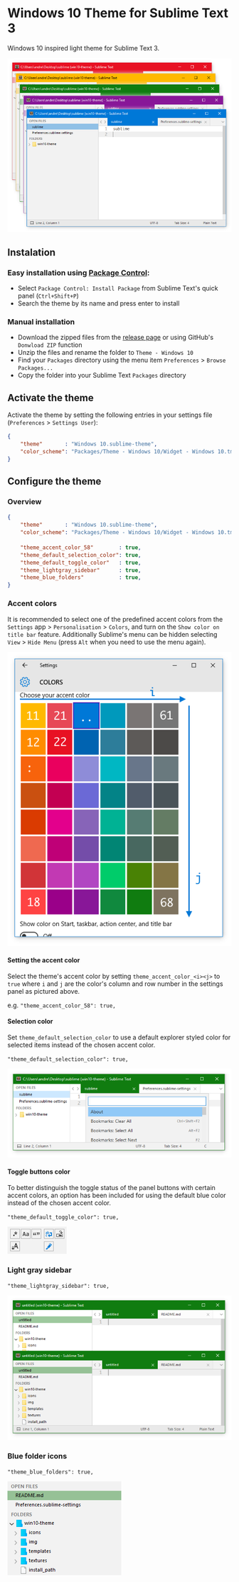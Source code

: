 # Windows 10 Theme for Sublime Text 3

Windows 10 inspired light theme for Sublime Text 3.

![Screenshot](./img/multiacol.png)


## Instalation

### Easy installation using [Package Control](https://packagecontrol.io/):

* Select `Package Control: Install Package` from Sublime Text's quick panel (`Ctrl+Shift+P`)
* Search the theme by its name and press enter to install

### Manual installation

* Download the zipped files from the [release page](https://github.com/andreibsk/win10-theme/releases/latest) or using GitHub's `Donwload ZIP` function
* Unzip the files and rename the folder to `Theme - Windows 10`
* Find your `Packages` directory using the menu item  `Preferences` > `Browse Packages...`
* Copy the folder into your Sublime Text `Packages` directory


## Activate the theme

Activate the theme by setting the following entries in your settings file (`Preferences` > `Settings User`):
```json
{
	"theme"       : "Windows 10.sublime-theme",
	"color_scheme": "Packages/Theme - Windows 10/Widget - Windows 10.tmTheme",
}
```


## Configure the theme


### Overview

```json
{
	"theme"       : "Windows 10.sublime-theme",
	"color_scheme": "Packages/Theme - Windows 10/Widget - Windows 10.tmTheme",

	"theme_accent_color_58"        : true,
	"theme_default_selection_color": true,
	"theme_default_toggle_color"   : true,
	"theme_lightgray_sidebar"      : true,
	"theme_blue_folders"           : true,
}
```

### Accent colors

It is recommended to select one of the predefined accent colors from the `Settings` app > `Personalisation` > `Colors`, and turn on the `Show color on title bar` feature. Additionally Sublime's menu can be hidden selecting `View` > `Hide Menu` (press `Alt` when you need to use the menu again).

![Settings panel](./img/settings.png)


#### Setting the accent color

Select the theme's accent color by setting `theme_accent_color_<i><j>` to `true` where `i` and `j` are the color's column and row number in the settings panel as pictured above.

e.g. `"theme_accent_color_58": true,`


#### Selection color

Set `theme_default_selection_color` to use a default explorer styled color for selected items instead of the chosen accent color.

`"theme_default_selection_color": true,`

![Use default selection color](./img/default_selection_color.png)


#### Toggle buttons color

To better distinguish the toggle status of the panel buttons with certain accent colors, an option has been included for using the default blue color instead of the chosen accent color.

`"theme_default_toggle_color": true,`

![Default toggle color](./img/default_toggle_color.png)


### Light gray sidebar

`"theme_lightgray_sidebar": true,`

![Light gray sidebar](./img/lightgray_sidebar.png)


### Blue folder icons

`"theme_blue_folders": true,`

![Blue folder icons](./img/blue_folders.png)
